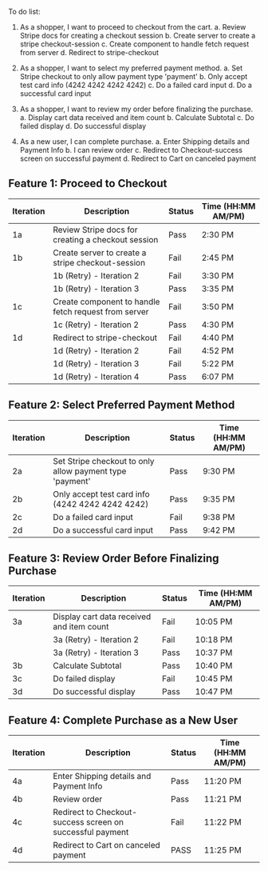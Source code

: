 To do list:

1. As a shopper, I want to proceed to checkout from the cart.
   a. Review Stripe docs for creating a checkout session
   b. Create server to create a stripe checkout-session
   c. Create component to handle fetch request from server
   d. Redirect to stripe-checkout

2. As a shopper, I want to select my preferred payment method.
   a. Set Stripe checkout to only allow payment type 'payment'
   b. Only accept test card info (4242 4242 4242 4242)
   c. Do a failed card input
   d. Do a successful card input

3. As a shopper, I want to review my order before finalizing the purchase.
   a. Display cart data received and item count
   b. Calculate Subtotal
   c. Do failed display
   d. Do successful display

4. As a new user, I can complete purchase.
   a. Enter Shipping details and Payment Info
   b. I can review order
   c. Redirect to Checkout-success screen on successful payment
   d. Redirect to Cart on canceled payment

## Feature 1: Proceed to Checkout

| Iteration | Description                                          | Status | Time (HH:MM AM/PM) |
| --------- | ---------------------------------------------------- | ------ | ------------------ |
| 1a        | Review Stripe docs for creating a checkout session   | Pass   | 2:30 PM            |
| 1b        | Create server to create a stripe checkout-session    | Fail   | 2:45 PM            |
|           | 1b (Retry) - Iteration 2                             | Fail   | 3:30 PM            |
|           | 1b (Retry) - Iteration 3                             | Pass   | 3:35 PM            |
| 1c        | Create component to handle fetch request from server | Fail   | 3:50 PM            |
|           | 1c (Retry) - Iteration 2                             | Pass   | 4:30 PM            |
| 1d        | Redirect to stripe-checkout                          | Fail   | 4:40 PM            |
|           | 1d (Retry) - Iteration 2                             | Fail   | 4:52 PM            |
|           | 1d (Retry) - Iteration 3                             | Fail   | 5:22 PM            |
|           | 1d (Retry) - Iteration 4                             | Pass   | 6:07 PM            |

## Feature 2: Select Preferred Payment Method

| Iteration | Description                                              | Status | Time (HH:MM AM/PM) |
| --------- | -------------------------------------------------------- | ------ | ------------------ |
| 2a        | Set Stripe checkout to only allow payment type 'payment' | Pass   | 9:30 PM            |
| 2b        | Only accept test card info (4242 4242 4242 4242)         | Pass   | 9:35 PM            |
| 2c        | Do a failed card input                                   | Fail   | 9:38 PM            |
| 2d        | Do a successful card input                               | Pass   | 9:42 PM            |

## Feature 3: Review Order Before Finalizing Purchase

| Iteration | Description                               | Status | Time (HH:MM AM/PM) |
| --------- | ----------------------------------------- | ------ | ------------------ |
| 3a        | Display cart data received and item count | Fail   | 10:05 PM           |
|           | 3a (Retry) - Iteration 2                  | Fail   | 10:18 PM           |
|           | 3a (Retry) - Iteration 3                  | Pass   | 10:37 PM           |
| 3b        | Calculate Subtotal                        | Pass   | 10:40 PM           |
| 3c        | Do failed display                         | Fail   | 10:45 PM           |
| 3d        | Do successful display                     | Pass   | 10:47 PM           |

## Feature 4: Complete Purchase as a New User

| Iteration | Description                                               | Status | Time (HH:MM AM/PM) |
| --------- | --------------------------------------------------------- | ------ | ------------------ |
| 4a        | Enter Shipping details and Payment Info                   | Pass   | 11:20 PM           |
| 4b        | Review order                                              | Pass   | 11:21 PM           |
| 4c        | Redirect to Checkout-success screen on successful payment | Fail   | 11:22 PM           |
| 4d        | Redirect to Cart on canceled payment                      | PASS   | 11:25 PM           |
